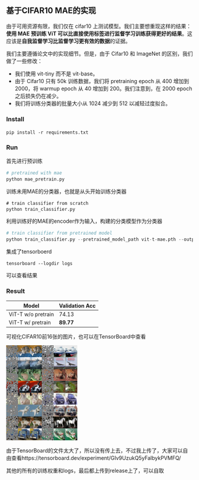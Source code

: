 ## 基于CIFAR10 MAE的实现

由于可用资源有限，我们仅在 cifar10 上测试模型。我们主要想重现这样的结果：**使用 MAE 预训练 ViT 可以比直接使用标签进行监督学习训练获得更好的结果**。这应该是**自我监督学习比监督学习更有效的数据**的证据。

我们主要遵循论文中的实现细节。但是，由于 Cifar10 和 ImageNet 的区别，我们做了一些修改：

- 我们使用 vit-tiny 而不是 vit-base。
- 由于 Cifar10 只有 50k 训练数据，我们将 pretraining epoch 从 400 增加到 2000，将 warmup epoch 从 40 增加到 200。我们注意到，在 2000 epoch 之后损失仍在减少。
- 我们将训练分类器的批量大小从 1024 减少到 512 以减轻过度拟合。

### Install

`pip install -r requirements.txt`

### Run

首先进行预训练

```python
# pretrained with mae
python mae_pretrain.py
```

训练未用MAE的分类器，也就是从头开始训练分类器

```
# train classifier from scratch
python train_classifier.py
```

利用训练好的MAE的encoder作为输入，构建的分类模型作为分类器

```python
# train classifier from pretrained model
python train_classifier.py --pretrained_model_path vit-t-mae.pth --output_model_path vit-t-classifier-from_pretrained.pth
```

集成了tensorboerd

```
tensorboard --logdir logs
```

可以查看结果



### Result

|Model|Validation Acc|
|-----|--------------|
|ViT-T w/o pretrain|74.13|
|ViT-T w/  pretrain|**89.77**|

可视化CIFAR10前16张的图片，也可以在TensorBoard中查看



![avatar](pic/mae-cifar10-reconstruction.png)



由于TensorBoard的文件太大了，所以没有传上去，不过我上传了，大家可以自由查看https://tensorboard.dev/experiment/GIv9UzukQ5yFalbykPVMFQ/



其他的所有的训练权重和logs，最后都上传到release上了，可以自取